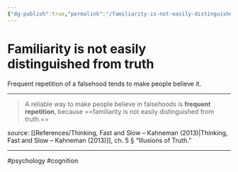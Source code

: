 ```yaml
---
{"dg-publish":true,"permalink":"/familiarity-is-not-easily-distinguished-from-truth/"}
---
```



# Familiarity is not easily distinguished from truth

Frequent repetition of a falsehood tends to make people believe it.

---

> A reliable way to make people believe in falsehoods is **frequent repetition**, because ==familiarity is not easily distinguished from truth.== 

source: [[References/Thinking, Fast and Slow – Kahneman (2013)\|Thinking, Fast and Slow – Kahneman (2013)]], ch. 5 § “Illusions of Truth.”

---
#psychology #cognition 
